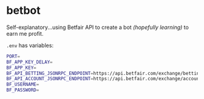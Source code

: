 # betbot

Self-explanatory...using Betfair API to create a bot _(hopefully learning)_ to earn me profit.

`.env` has variables:

```bash
PORT=
BF_APP_KEY_DELAY=
BF_APP_KEY=
BF_API_BETTING_JSONRPC_ENDPOINT=https://api.betfair.com/exchange/betting/json-rpc/v1
BF_API_ACCOUNT_JSONRPC_ENDPOINT=https://api.betfair.com/exchange/account/json-rpc/v1
BF_USERNAME=
BF_PASSWORD=
```
